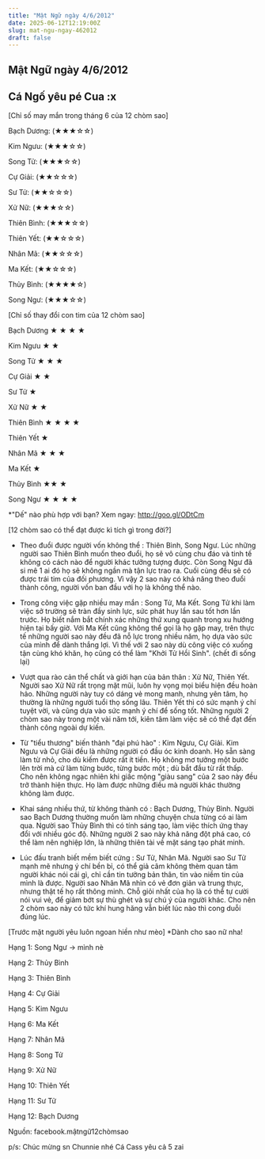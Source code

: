 ```yaml
---
title: "Mật Ngữ ngày 4/6/2012"
date: 2025-06-12T12:19:00Z
slug: mat-ngu-ngay-462012
draft: false
---
```


## Mật Ngữ ngày 4/6/2012

## Cá Ngố yêu pé Cua :x

[Chỉ số may mắn trong tháng 6 của 12 chòm sao]
 

 
 Bạch Dương: (★★★☆☆)
 
 Kim Ngưu: (★★★☆☆)
 
 Song Tử: (★★★☆☆)
 
Cự Giải: (★★☆☆☆)
 
Sư Tử: (★★☆☆☆)
 
Xử Nữ: (★★★☆☆)
 
Thiên Bình: (★★★☆☆)
 
Thiên Yết: (★★☆☆☆)
 
Nhân Mã: (★★☆☆☆)
 
Ma Kết: (★★☆☆☆)
 
Thủy Bình: (★★★★☆)
 
Song Ngư: (★★★☆☆)
 
 
 
[Chỉ số thay đổi con tim của 12 chòm sao]
 

 
 Bạch Dương ★ ★ ★ ★
 
 Kim Ngưu ★ ★ 
 
 Song Tử ★ ★ ★ 
 
Cự Giải ★ ★
 
Sư Tử ★ 
 
Xử Nữ ★ ★ 
 
Thiên Bình ★ ★ ★ ★ 
 
Thiên Yết ★
 
Nhân Mã ★ ★ ★ 
 
Ma Kết ★ 
 
Thủy Bình ★★ ★
 
Song Ngư ★ ★ ★ ★
 
*"Dế" nào phù hợp với bạn? Xem ngay: http://goo.gl/ODtCm
 
 
[12 chòm sao có thể đạt được kì tích gì trong đời?]
 

 
- Theo đuổi được người vốn không thể : Thiên Bình, Song Ngư.
 Lúc những người sao Thiên Bình muốn theo đuổi, họ sẽ vô cùng chu đáo và tinh tế không có cách nào để người khác tưởng tượng được. Còn Song Ngư đã si mê 1 ai đó họ sẽ không ngần mà tận lực trao ra. Cuối cùng đều sẽ có được trái tim của đối phương. Vì vậy 2 sao này có khả năng theo đuổi thành công, người vốn ban đầu với họ là không thể nào.
 
- Trong công việc gặp nhiều may mắn : Song Tử, Ma Kết.
Song Tử khi làm việc sở trường sẽ tràn đầy sinh lực, sức phát huy lần sau tốt hơn lần trước. Họ biết nắm bắt chính xác những thứ xung quanh trong xu hướng hiện tại bấy giờ. Với Ma Kết cũng không thể gọi là họ gặp may, trên thực tế những người sao này đều đã nỗ lực trong nhiều năm, họ dựa vào sức của mình để dành thắng lợi. Vì thế với 2 sao này dù công việc có xuống tận cùng khó khăn, họ cũng có thể làm "Khởi Tử Hồi Sinh". (chết đi sống lại)
 
- Vượt qua rào cản thể chất và giới hạn của bản thân : Xử Nữ, Thiên Yết.
Người sao Xử Nữ rất trọng mặt mũi, luôn hy vọng mọi biểu hiện đều hoàn hảo. Những người này tuy có dáng vẻ mong manh, nhưng yên tâm, họ thường là những người tuổi thọ sống lâu. Thiên Yết thì có sức mạnh ý chí tuyệt vời, và cũng dựa vào sức mạnh ý chí để sống tốt. Những người 2 chòm sao này trong một vài năm tới, kiên tâm làm việc sẽ có thể đạt đến thành công ngoài dự kiến.
 
- Từ "tiểu thương" biến thành "đại phú hào" : Kim Ngưu, Cự Giải.
Kim Ngưu và Cự Giải đều là những người có đầu óc kinh doanh. Họ sẵn sàng làm từ nhỏ, cho dù kiếm được rất ít tiền. Họ không mơ tưởng một bước lên trời mà cứ làm từng bước, từng bước một ; dù bắt đầu từ rất thấp. Cho nên không ngạc nhiên khi giấc mộng "giàu sang" của 2 sao này đều trở thành hiện thực. Họ làm được những điều mà người khác thường không làm được.
 
- Khai sáng nhiều thứ, từ không thành có : Bạch Dương, Thủy Bình.
Người sao Bạch Dương thường muốn làm những chuyện chưa từng có ai làm qua. Người sao Thủy Bình thì có tính sáng tạo, làm việc thích ứng thay đổi với nhiều góc độ. Những người 2 sao này khả năng đột phá cao, có thể làm nên nghiệp lớn, là những thiên tài về mặt sáng tạo phát minh.
 
- Lúc đấu tranh biết mềm biết cứng : Sư Tử, Nhân Mã.
Người sao Sư Tử mạnh mẽ nhưng ý chí bền bỉ, có thể giả câm không thèm quan tâm người khác nói cái gì, chỉ cần tin tưởng bản thân, tin vào niềm tin của mình là được. Người sao Nhân Mã nhìn có vẻ đơn giản và trung thực, nhưng thật tế họ rất thông minh. Chỗ giỏi nhất của họ là có thể tự cười nói vui vẻ, để giảm bớt sự thù ghét và sự chú ý của người khác. Cho nên 2 chòm sao này có tức khí hung hăng vẫn biết lúc nào thì cong duỗi đúng lúc.
 
 
 
[Trước mặt người yêu luôn ngoan hiền như mèo]
 *Dành cho sao nữ nha!
 

 
 Hạng 1: Song Ngư -> mình nè 

 Hạng 2: Thủy Bình 
 
Hạng 3: Thiên Bình 

Hạng 4: Cự Giải 

Hạng 5: Kim Ngưu

Hạng 6: Ma Kết 

Hạng 7: Nhân Mã

Hạng 8: Song Tử

Hạng 9: Xử Nữ

Hạng 10: Thiên Yết

Hạng 11: Sư Tử 

Hạng 12: Bạch Dương

Nguồn: facebook.mậtngữ12chòmsao
 
p/s: Chúc mừng sn Chunnie nhé  Cá Cass yêu cả 5 zai